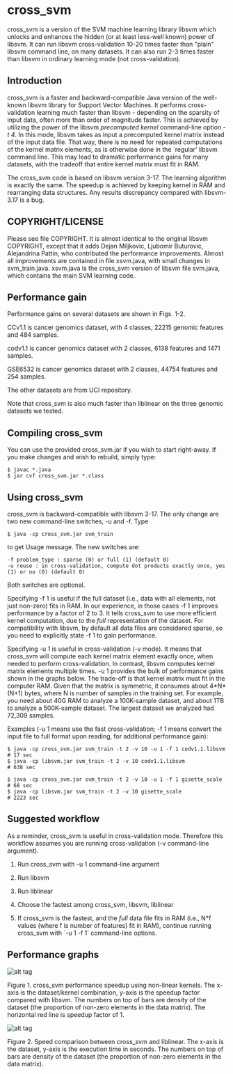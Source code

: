 cross_svm
=========

cross_svm is a version of the SVM machine learning library libsvm
which unlocks and enhances the hidden (or at least less-well known)
power of libsvm. It can run libsvm cross-validation 10-20 times faster
than "plain" libsvm command line, on many datasets. It can also run
2-3 times faster than libsvm in ordinary learning mode (not
cross-validation).


Introduction
------------

cross_svm is a faster and backward-compatible Java version of the
well-known libsvm library for Support Vector Machines. It performs
cross-validation learning much faster than libsvm - depending on the
sparsity of input data, often more than order of magnitude
faster. This is achieved by utilizing the power of the libsvm
_precomputed kernel_ command-line option _-t 4_. In this mode, libsvm
takes as input a precomputed kernel matrix instead of the input data
file. That way, there is no need for repeated computations of the
kernel matrix elements, as is otherwise done in the `regular' libsvm
command line. This may lead to dramatic performance gains for many
datasets, with the tradeoff that entire kernel matrix must fit in RAM.

The cross_svm code is based on libsvm version 3-17. The learning
algorithm is exactly the same. The speedup is achieved by keeping
kernel in RAM and rearranging data structures. Any results discrepancy
compared with libsvm-3.17 is a bug.


COPYRIGHT/LICENSE
-----------------

Please see file COPYRIGHT. It is almost identical to the original
libsvm COPYRIGHT, except that it adds Dejan Miljkovic, Ljubomir
Buturovic, Alejandrina Pattin, who contributed the performance
improvements. Almost all improvements are contained in file xsvm.java,
with small changes in svm_train.java. xsvm.java is the cross_svm version
of libsvm file svm.java, which contains the main SVM learning code.


Performance gain
----------------

Performance gains on several datasets are shown in Figs. 1-2.

CCv1.1 is cancer genomics dataset, with 4 classes, 22215 genomic
features and 484 samples.

codv1.1 is cancer genomics dataset with 2 classes, 6138 features and
1471 samples.

GSE6532 is cancer genomics dataset with 2 classes, 44754 features and
254 samples.

The other datasets are from UCI repository.

Note that cross_svm is also much faster than liblinear on the three genomic
datasets we tested. 


Compiling cross_svm
-------------------

You can use the provided cross_svm.jar if you wish to start
right-away. If you make changes and wish to rebuild, simply type:
```
$ javac *.java
$ jar cvf cross_svm.jar *.class
```

Using cross_svm
---------------

cross_svm is backward-compatible with libsvm 3-17. The only change are
two new command-line switches, -u and -f. Type
```
$ java -cp cross_svm.jar svm_train
```
to get Usage message. The new switches are:
```
-f problem_type : sparse (0) or full (1) (default 0)
-u reuse : in cross-validation, compute dot products exactly once, yes (1) or no (0) (default 0)
```
Both switches are optional.

Specifying -f 1 is useful if the full dataset (i.e., data with all
elements, not just non-zero) fits in RAM.  In our experience, in those
cases -f 1 improves performance by a factor of 2 to 3. It tells
cross_svm to use more efficient kernel computation, due to the _full_
representation of the dataset.  For compatibility with libsvm, by
default all data files are considered sparse, so you need to
explicitly state -f 1 to gain performance.

Specifying -u 1 is useful in cross-validation (-v mode). It means that
cross_svm will compute each kernel matrix element exactly once, when
needed to perform cross-validation. In contrast, libsvm computes
kernel matrix elements multiple times. -u 1 provides the bulk of
performance gains shown in the graphs below. The trade-off is that
kernel matrix must fit in the computer RAM. Given that the matrix is
symmetric, it consumes about 4\*N\*(N+1) bytes, where N is number of
samples in the training set. For example, you need about 40G RAM to
analyze a 100K-sample dataset, and about 1TB to analyze a 500K-sample
dataset. The largest dataset we analyzed had 72,309 samples.

Examples (-u 1 means use the fast cross-validation; -f 1 means convert
the input file to full format upon reading, for additional performance
gain):
```
$ java -cp cross_svm.jar svm_train -t 2 -v 10 -u 1 -f 1 codv1.1.libsvm     # 17 sec
$ java -cp libsvm.jar svm_train -t 2 -v 10 codv1.1.libsvm                # 638 sec

$ java -cp cross_svm.jar svm_train -t 2 -v 10 -u 1 -f 1 gisette_scale      # 68 sec
$ java -cp libsvm.jar svm_train -t 2 -v 10 gisette_scale                 # 2223 sec
```
Suggested workflow
------------------

As a reminder, cross_svm is useful in cross-validation mode. Therefore
this workflow assumes you are running cross-validation (-v
command-line argument).

1. Run cross_svm with -u 1 command-line argument

2. Run libsvm 

3. Run liblinear

4. Choose the fastest among cross_svm, libsvm, liblinear

5. If cross_svm is the fastest, and the _full_ data file fits in RAM
(i.e., N*f values (where f is number of features) fit in RAM),
continue running cross_svm with `-u 1 -f 1' command-line options.


Performance graphs
------------------

![alt tag](https://github.com/clinicalpersona/cross_svm/raw/master/cross_svm_performance.png)

Figure 1. cross_svm performance speedup using non-linear kernels. The
x-axis is the dataset/kernel combination, y-axis is the speedup factor
compared with libsvm. The numbers on top of bars are density of the
dataset (the proportion of non-zero elements in the data matrix). The
horizontal red line is speedup factor of 1.

![alt tag](https://github.com/clinicalpersona/cross_svm/raw/master/cross_svm_liblinear.png)

Figure 2. Speed comparison between cross_svm and liblinear. The x-axis
is the dataset, y-axis is the execution time in seconds.  The numbers
on top of bars are density of the dataset (the proportion of non-zero
elements in the data matrix).
